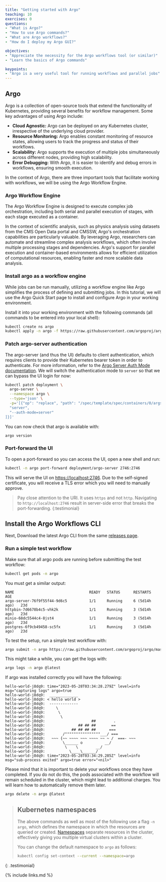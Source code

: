 ```yaml
---
title: "Getting started with Argo"
teaching: 10
exercises: 0
questions:
- "What is Argo?"
- "How to use Argo commands?"
- "What are Argo workflows?"
- "How do I deploy my Argo GUI?"

objectives:
- "Appreciate the necessity for the Argo workflows tool (or similar)"
- "Learn the basics of Argo commands"

keypoints:
- "Argo is a very useful tool for running workflows and parallel jobs"
---
```


## Argo

Argo is a collection of open-source tools that extend the functionality of Kubernetes, providing several benefits for workflow management. Some key advantages of using Argo include:

* **Cloud Agnostic:** Argo can be deployed on any Kubernetes cluster, irrespective of the underlying cloud provider.
* **Resource Monitoring:** Argo enables constant monitoring of resource states, allowing users to track the progress and status of their workflows.
* **Scalability:** Argo supports the execution of multiple jobs simultaneously across different nodes, providing high scalability.
* **Error Debugging:** With Argo, it is easier to identify and debug errors in workflows, ensuring smooth execution.

In the context of Argo, there are three important tools that facilitate working with workflows, we will be using the Argo Workflow Engine.

### Argo Workflow Engine
The Argo Workflow Engine is designed to execute complex job orchestration, including both serial and parallel execution of stages, with each stage executed as a container.

In the context of scientific analysis, such as physics analysis using datasets from the CMS Open Data portal and CMSSW, Argo's orchestration capabilities are particularly valuable. By leveraging Argo, researchers can automate and streamline complex analysis workflows, which often involve multiple processing stages and dependencies. Argo's support for parallel execution and container-based environments allows for efficient utilization of computational resources, enabling faster and more scalable data analysis.

### Install argo as a workflow engine

While jobs can be run manually, utilizing a workflow engine like Argo simplifies the process of defining and submitting jobs. In this tutorial, we will use the Argo Quick Start page to install and configure Argo in your working environment.

Install it into your working environment with the following commands (all commands to be entered into your local shell):

```bash
kubectl create ns argo
kubectl apply -n argo -f https://raw.githubusercontent.com/argoproj/argo-workflows/master/manifests/quick-start-postgres.yaml
```

### Patch argo-server authentication

The argo-server (and thus the UI) defaults to client authentication, which requires clients to provide their Kubernetes bearer token in order to authenticate. For more information, refer to the [Argo Server Auth Mode documentation](argo-server-auth-mode.md). We will switch the authentication mode to `server` so that we can bypass the UI login for now:

```bash
kubectl patch deployment \
  argo-server \
  --namespace argo \
  --type='json' \
  -p='[{"op": "replace", "path": "/spec/template/spec/containers/0/args", "value": [
  "server",
  "--auth-mode=server"
]}]'
```

You can now check that argo is available with:
              
```bash
argo version
```    

### Port-forward the UI

To open a port-forward so you can access the UI, open a new shell and run:

```bash
kubectl -n argo port-forward deployment/argo-server 2746:2746
```

This will serve the UI on [https://localhost:2746](https://localhost:2746). Due to the self-signed certificate, you will receive a TLS error which you will need to manually approve.

> Pay close attention to the URI. It uses `https` and not `http`. Navigating to `http://localhost:2746` result in server-side error that breaks the port-forwarding.
{:testimonial}

## Install the Argo Workflows CLI

Next, Download the latest Argo CLI from the same [releases page](https://github.com/argoproj/argo-workflows/releases/latest).
         
### Run a simple test workflow
Make sure that all argo pods are running before submitting the test workflow:
```bash
kubectl get pods -n argo
```
You must get a similar output:
```output
NAME                                  READY   STATUS      RESTARTS        AGE
argo-server-76f9f55f44-9d6c5          1/1     Running     6 (5d14h ago)   23d
httpbin-7d6678b4c5-vhk2k              1/1     Running     3 (5d14h ago)   23d
minio-68dc5544c4-8jst4                1/1     Running     3 (5d14h ago)   23d
postgres-6f9cb49458-sc5fx             1/1     Running     3 (5d14h ago)   23d
```

To test the setup, run a simple test workflow with:
```bash
argo submit -n argo https://raw.githubusercontent.com/argoproj/argo/master/examples/hello-world.yaml
```
This might take a while, you can get the logs with:
```bash
argo logs -n argo @latest
```
              
If argo was installed correctly you will have the following:
              
```output
hello-world-j8dq9: time="2023-05-28T03:34:28.279Z" level=info msg="capturing logs" argo=true
hello-world-j8dq9:  _____________
hello-world-j8dq9: < hello world >
hello-world-j8dq9:  -------------
hello-world-j8dq9:     \
hello-world-j8dq9:      \
hello-world-j8dq9:       \
hello-world-j8dq9:                     ##        .
hello-world-j8dq9:               ## ## ##       ==
hello-world-j8dq9:            ## ## ## ##      ===
hello-world-j8dq9:        /""""""""""""""""___/ ===
hello-world-j8dq9:   ~~~ {~~ ~~~~ ~~~ ~~~~ ~~ ~ /  ===- ~~~
hello-world-j8dq9:        \______ o          __/
hello-world-j8dq9:         \    \        __/
hello-world-j8dq9:           \____\______/
hello-world-j8dq9: time="2023-05-28T03:34:29.285Z" level=info msg="sub-process exited" argo=true error="<nil>"
```
              
Please mind that it is important to delete your workflows once they have completed. If you do not do this, the pods associated with the workflow will remain scheduled in the cluster, which might lead to additional charges. You will learn how to automatically remove them later.
              
```bash
argo delete -n argo @latest
```
      
> ## Kubernetes namespaces
>
> The above commands as well as most of the following use a flag `-n argo`,
> which defines the namespace in which the resources are queried or created.
> [Namespaces](https://kubernetes.io/docs/concepts/overview/working-with-objects/namespaces/)
> separate resources in the cluster, effectively giving you multiple virtual
> clusters within a cluster.
>
> You can change the default namespace to `argo` as follows:
>
> ```bash
> kubectl config set-context --current --namespace=argo
> ```
>
{: .testimonial}

{% include links.md %}
